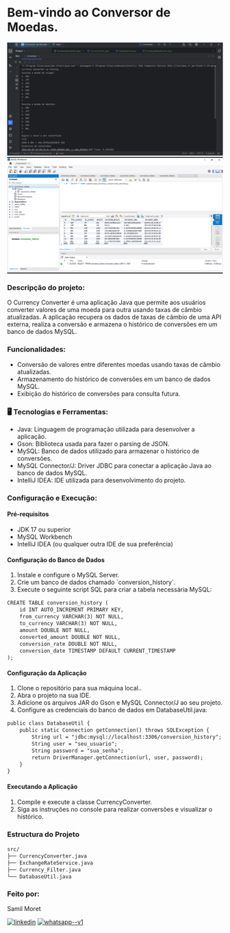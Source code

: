<h1> Bem-vindo ao Conversor de Moedas.</h1>

<div alaing = center>
<img src=https://github.com/SamilMoret/conversor_de_moedas/blob/main/out/production/img_conversor.png?raw=true> 
</div>

 <hr style="width: 100%; height: 2px; margin: 0;">

<div alaing = center>
<img src=https://github.com/SamilMoret/conversor_de_moedas/blob/main/out/production/img_banco_de_dados.png?raw=true> 
</div>

 <hr style="width: 100%; height: 2px; margin: 0;">

### Descripção do projeto:

<p>O Currency Converter é uma aplicação Java que permite aos usuários converter valores de uma moeda para outra usando taxas de câmbio atualizadas. A aplicação recupera os dados de taxas de câmbio de uma API externa, realiza a conversão e armazena o histórico de conversões em um banco de dados MySQL. </p>


### Funcionalidades:

<ul>
  <li>Conversão de valores entre diferentes moedas usando taxas de câmbio atualizadas.</li>
  <li>Armazenamento do histórico de conversões em um banco de dados MySQL.</li>
  <li>Exibição do histórico de conversões para consulta futura.</li>
</ul>

### 🖥️ Tecnologias e Ferramentas: 

<ul>
  <li>Java: Linguagem de programação utilizada para desenvolver a aplicação.</li>
  <li>Gson: Biblioteca usada para fazer o parsing de JSON.</li>
  <li>MySQL: Banco de dados utilizado para armazenar o histórico de conversões.</li>
  <li>MySQL Connector/J: Driver JDBC para conectar a aplicação Java ao banco de dados MySQL.</li>
  <li>IntelliJ IDEA: IDE utilizada para desenvolvimento do projeto.</li>
</ul>

### Configuração e Execução:

<h4>Pré-requisitos</h4>
<ul>
  <li>JDK 17 ou superior</li>
  </li>
  <li>MySQL Workbench</li>
  <li>IntelliJ IDEA (ou qualquer outra IDE de sua preferência)</li>
</ul>

<h4>Configuração do Banco de Dados</h4>

<ol>
  <li>Instale e configure o MySQL Server.</li>
  <li>Crie um banco de dados chamado `conversion_history`.</li>
  <li>Execute o seguinte script SQL para criar a tabela necessária MySQL:</li>
</ol>

```
CREATE TABLE conversion_history (
    id INT AUTO_INCREMENT PRIMARY KEY,
    from_currency VARCHAR(3) NOT NULL,
    to_currency VARCHAR(3) NOT NULL,
    amount DOUBLE NOT NULL,
    converted_amount DOUBLE NOT NULL,
    conversion_rate DOUBLE NOT NULL,
    conversion_date TIMESTAMP DEFAULT CURRENT_TIMESTAMP
);
```
<h4>Configuração da Aplicação</h4>

<ol>
  <li>Clone o repositório para sua máquina local..</li>
  <li>Abra o projeto na sua IDE.</li>
  <li>Adicione os arquivos JAR do Gson e MySQL Connector/J ao seu projeto.</li>
  <li>Configure as credenciais do banco de dados em DatabaseUtil.java:</li>
</ol>

```
public class DatabaseUtil {
    public static Connection getConnection() throws SQLException {
        String url = "jdbc:mysql://localhost:3306/conversion_history";
        String user = "seu_usuario";
        String password = "sua_senha";
        return DriverManager.getConnection(url, user, password);
    }
}
```
<h4>Executando a Aplicação</h4>

<ol>
  <li>Compile e execute a classe CurrencyConverter.</li>
  <li>Siga as instruções no console para realizar conversões e visualizar o histórico.</li>
</ol>

### Estructura do Projeto

```
src/
├── CurrencyConverter.java
├── ExchangeRateService.java
├── Currency_Filter.java
└── DatabaseUtil.java
```

<h3>Feito por:</h3>
<p>Samil Moret</p>
<a href="https://www.linkedin.com/in/samilmoret/"><img width="48" height="48" src="https://img.icons8.com/color/48/linkedin.png" alt="linkedin"/></a>
<a href="https://linkwhats.app/f27e11"><img width="48" height="48" src="https://img.icons8.com/color/48/whatsapp--v1.png" alt="whatsapp--v1"/></a>

